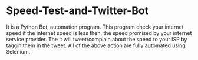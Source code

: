 # Speed-Test-and-Twitter-Bot

It is a Python Bot, automation program.
This program check your internet speed if the internet speed is less then, the speed promised by your internet service provider.
The it will tweet/complain about the speed to your ISP by taggin them in the tweet.
All of the above action are fully automated using Selenium.
